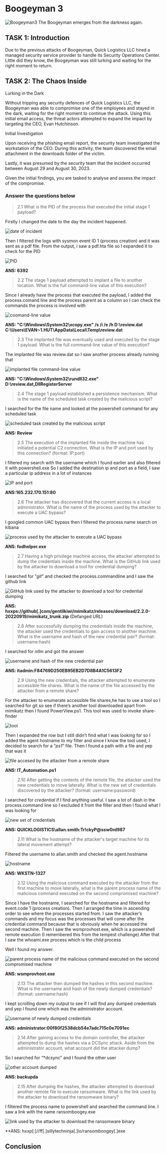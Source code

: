 # Boogeyman 3

![Boogeyman3](assets3/Boogeyman3.png)
The Boogeyman emerges from the darkness again.

## TASK 1: Introduction
Due to the previous attacks of Boogeyman, Quick Logistics LLC hired a managed security service provider to handle its Security Operations Center. Little did they know, the Boogeyman was still lurking and waiting for the right moment to return. 

## TASK 2: The Chaos Inside 

Lurking in the Dark

Without tripping any security defences of Quick Logistics LLC, the Boogeyman was able to compromise one of the employees and stayed in the dark, waiting for the right moment to continue the attack. Using this initial email access, the threat actors attempted to expand the impact by targeting the CEO, Evan Hutchinson.

Initial Investigation

Upon receiving the phishing email report, the security team investigated the workstation of the CEO. During this activity, the team discovered the email attachment in the downloads folder of the victim.

Lastly, it was presumed by the security team that the incident occurred between August 29 and August 30, 2023.

Given the initial findings, you are tasked to analyse and assess the impact of the compromise.

### Answer the questions below 

> 2.1 What is the PID of the process that executed the initial stage 1 payload?
>
Firstly I changed the date to the day the incident happened. 

![date of incident](assets3/Task2_screenshot1a.png)

Then I filtered the logs with sysmon event ID 1 (process creation) and it was sent as a pdf file.
From the output, i saw a pdf.hta file so I expanded it to check for the PID

![PID](assets3/Task2_screenshot1b.png)

**ANS: 6392**

> 2.2 The stage 1 payload attempted to implant a file to another location. What is the full command-line value of this execution?
>
Since I already have the process that executed the payload, I added the process.comand line and the process parent as a column so I can check the commands the process is involved with

![coomand-line value](assets3/Task2_screenshot2.png)

**ANS: "C:\Windows\System32\xcopy.exe" /s /i /e /h D:\review.dat C:\Users\EVAN~1.HUT\AppData\Local\Temp\review.dat**

> 2.3 The implanted file was eventually used and executed by the stage 1 payload. What is the full command-line value of this execution?
>
The implanted file was review.dat so I saw another process already running that

![implanted file command-line value](assets3/Task2_screenshot3.png)

**ANS: "C:\Windows\System32\rundll32.exe" D:\review.dat,DllRegisterServer**

> 2.4 The stage 1 payload established a persistence mechanism. What is the name of the scheduled task created by the malicious script?
>
I searched for the file name and looked at the powershell command for any scheduled task

![scheduled task created by the malicious script](assets3/Task2_screenshot4.png)

**ANS: Review**

> 2.5 The execution of the implanted file inside the machine has initiated a potential C2 connection. What is the IP and port used by this connection? (format: IP:port)
>
I filtered my search with the username which I found earlier and also filtered it with powershell.exe 
So I added the destination ip and port as a field, I saw a particular ip address in a lot of instances

![IP and port](assets3/Task2_screenshot5.png)

**ANS:165.232.170.151:80**

> 2.6 The attacker has discovered that the current access is a local administrator. What is the name of the process used by the attacker to execute a UAC bypass?
>
I googled common UAC bypass then I filtered the process name search on kibana

![process used by the attacker to execute a UAC bypass](assets3/Task2_screenshot6.png)

**ANS: fodhelper.exe**

> 2.7 Having a high privilege machine access, the attacker attempted to dump the credentials inside the machine. What is the GitHub link used by the attacker to download a tool for credential dumping?
>
I searched for “*git*” and checked the process.commandline and I saw the github link

![GitHub link used by the attacker to download a tool for credential dumping](assets3/Task2_screenshot7.png)

**ANS: hxxps://github[.]com/gentilkiwi/mimikatz/releases/download/2.2.0-20220919/mimikatz_trunk.zip** (Defanged URL)

> 2.8 After successfully dumping the credentials inside the machine, the attacker used the credentials to gain access to another machine. What is the username and hash of the new credential pair? (format: username:hash)
>
I searched for *ntlm* and got the answer

![username and hash of the new credential pair](assets3/Task2_screenshot8.png)

**ANS: itadmin:F84769D250EB95EB2D7D8B4A1C5613F2**

> 2.9 Using the new credentials, the attacker attempted to enumerate accessible file shares. What is the name of the file accessed by the attacker from a remote share?
>
For the attacker to enumerate accessible file shares,he has to use a tool so I searched for git so see if there’s another tool downloaded apart from mimikatz then I found PowerView.ps1. This tool was used to invoke share-finder

![tool](assets3/Task2_screenshot9a.png)

Then I expanded the row but I still didn’t find what I was looking for so I added the agent hostname to my filter and since I know the tool used, I decided to search for a “*ps1*” file. Then I found a path with a file and yep that was it

![file accesed by the attacker from a remote share](assets3/Task2_screenshot9b.png)

**ANS: IT_Automation.ps1**

> 2.10 After getting the contents of the remote file, the attacker used the new credentials to move laterally. What is the new set of credentials discovered by the attacker? (format: username:password)
>
I searched for *credential* if I find anything useful. I saw a lot of dash in the process.command line so I excluded it from the filter and then I found what I was looking for

![new set of credentials](assets3/Task2_screenshot10.png)

**ANS: QUICKLOGISTICS\allan.smith:Tr!ckyP@ssw0rd987**

> 2.11 What is the hostname of the attacker's target machine for its lateral movement attempt?
>
Filtered the username to allan.smith and checked the agent.hostname

![hostname](assets3/Task2_screenshot11.png)

**ANS: WKSTN-1327**

> 2.12 Using the malicious command executed by the attacker from the first machine to move laterally, what is the parent process name of the malicious command executed on the second compromised machine?
>
Since I have the hostname, I searched for the hostname and filtered for event.code 1 (process creation). Then I arranged the time in ascending order to see where the processes started from. I saw the attacker’s commands and my focus was the processes that will come after the credential command because that is obviously when he accessed the second machine. 
Then I saw the wsmprovhost.exe, which is a powershell remote execution (I remembered this from the tempest challenge)
After that I saw the whoami.exe process which is the child process

Well I found my answer.

![parent process name of the malicious command executed on the second compromised machine](assets3/Task2_screenshot12.png)

**ANS: wsmprovhost.exe**

> 2.13 The attacker then dumped the hashes in this second machine. What is the username and hash of the newly dumped credentials? (format: username:hash)
>
I kept scrolling down my output to see if I will find any dumped credentials and yep I found one which was the administrator account.

![username of newly dumped credentials](asstes3/Task2_screenshot13.png)

**ANS: administrator:00f80f2538dcb54e7adc715c0e7091ec**

> 2.14 After gaining access to the domain controller, the attacker attempted to dump the hashes via a DCSync attack. Aside from the administrator account, what account did the attacker dump?
>
So I searched for “*dcsync” and I found the other user

![other account dumped](assets3/Task2_screenshot14.png)

**ANS: backupda**

> 2.15 After dumping the hashes, the attacker attempted to download another remote file to execute ransomware. What is the link used by the attacker to download the ransomware binary?
>
I filtered the process name to powershell and searched the command line. I saw a link with the name ransomboogey.exe 

![link used by the attacker to download the ransomware binary](assets3/Task2_screenshot15.png)

**ANS: hxxp[:]//ff[.]sillytechninja[.]io/ransomboogey[.]exe

## Conclusion




